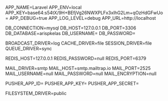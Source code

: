 APP_NAME=Laravel
APP_ENV=local
APP_KEY=base64:s54tX/9H+BEfjVg26NWXPLFx3xIhG2Lm+qOzHdGFwUo=
APP_DEBUG=true
APP_LOG_LEVEL=debug
APP_URL=http://localhost

DB_CONNECTION=mysql
DB_HOST=127.0.0.1
DB_PORT=3306
DB_DATABASE=arispkelas
DB_USERNAME=
DB_PASSWORD=

BROADCAST_DRIVER=log
CACHE_DRIVER=file
SESSION_DRIVER=file
QUEUE_DRIVER=sync

REDIS_HOST=127.0.0.1
REDIS_PASSWORD=null
REDIS_PORT=6379

MAIL_DRIVER=smtp
MAIL_HOST=smtp.mailtrap.io
MAIL_PORT=2525
MAIL_USERNAME=null
MAIL_PASSWORD=null
MAIL_ENCRYPTION=null

PUSHER_APP_ID=
PUSHER_APP_KEY=
PUSHER_APP_SECRET=

FILESYSTEM_DRIVER=public
